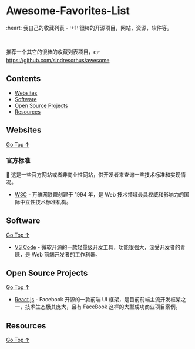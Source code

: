 <p align="center" style="text-align:center;">
  <h1>Awesome-Favorites-List</h1>

  <p>:heart: 我自己的收藏列表 - :+1: 很棒的开源项目，网站，资源，软件等。</p>
</p>

<br />

推荐一个其它的很棒的收藏列表项目，:point_right: https://github.com/sindresorhus/awesome

## Contents

- [Websites](#websites)
- [Software](#software)
- [Open Source Projects](#open-source-projects)
- [Resources](#resources)

## Websites

[Go Top ↑](#awesome-favorites-list)

### 官方标准

:page_with_curl: 这是一些官方网站或者非商业性网站，供开发者来查询一些技术标准和实现情况。

- [W3C](https://www.w3.org/) - 万维网联盟创建于 1994 年，是 Web 技术领域最具权威和影响力的国际中立性技术标准机构。

## Software

[Go Top ↑](#awesome-favorites-list)

- [VS Code](https://code.visualstudio.com/) - 微软开源的一款轻量级开发工具，功能很强大，深受开发者的青睐，是 Web 前端开发者的工作利器。

## Open Source Projects

[Go Top ↑](#awesome-favorites-list)

- [React.js](https://reactjs.org/) - Facebook 开源的一款前端 UI 框架，是目前前端主流开发框架之一，技术生态极其庞大，且有 FaceBook 这样的大型成功商业项目案例。

## Resources

[Go Top ↑](#awesome-favorites-list)
